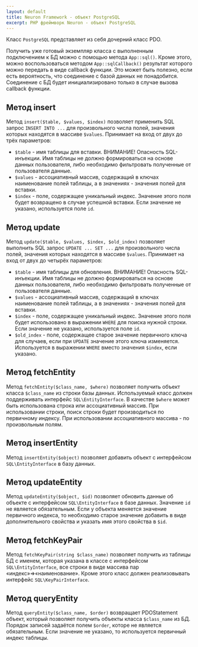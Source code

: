 ```yaml
---
layout: default
title: Neuron Framework - объект PostgreSQL
excerpt: PHP фреймворк Neuron - объект PostgreSQL
---
```


Класс `PostgreSQL` представляет из себя дочерний класс PDO.

Получить уже готовый экземпляр класса с выполненным подключением к БД можно с помощью метода `App::sql()`. Кроме этого, можно воспользоваться методом `App::sqlCallback()` результат которого можно передать в виде callback функции. Это может быть полезно, если есть вероятность, что соединение с базой данных не понадобится. Соединение с БД будет инициализировано только в случае вызова callback функции.

## Метод insert

Метод `insert($table, $values, $index)` позволяет применить SQL запрос `INSERT INTO ...` для произвольного числа полей, значения которых находятся в массиве `$values`. Принимает на вход от двух до трёх параметров:

* `$table` - имя таблицы для вставки. ВНИМАНИЕ! Опасность SQL-инъекции. Имя таблицы не должно формироваться на основе данных пользователя, либо необходимо фильтровать полученные от пользователя данные.
* `$values` - ассоциативный массив, содержащий в ключах наименование полей таблицы, а в значениях - значения полей для вставки.
* `$index` - поле, содержащее уникальный индекс. Значение этого поля будет возвращено в случае успешной вставки. Если значение не указано, используется поле `id`.

## Метод update

Метод `update($table, $values, $index, $old_index)` позволяет выполнить SQL запрос `UPDATE ... SET ...` для произвольного числа полей, значения которых находятся в массиве `$values`. Принимает на вход от двух до четырёх параметров:

* `$table` - имя таблицы для обновления. ВНИМАНИЕ! Опасность SQL-инъекции. Имя таблицы не должно формироваться на основе данных пользователя, либо необходимо фильтровать полученные от пользователя данные.
* `$values` - ассоциативный массив, содержащий в ключах наименование полей таблицы, а в значениях - значения полей для вставки.
* `$index` - поле, содержащее уникальный индекс. Значение этого поля будет использовано в выражении `WHERE` для поиска нужной строки. Если значение не указано, используется поле `id`.
* `$old_index` - поле, содержащее старое значение первичного ключа для случаев, если при `UPDATE` значение этого ключа изменяется. Используется в выражении `WHERE` вместо значения `$index`, если указано.

## Метод fetchEntity

Метод `fetchEntity($class_name, $where)` позволяет получить объект класса `$class_name` из строки базы данных. Используемый класс должен поддерживать интерфейс `SQL\EntityInterface`. В качестве `$where` может быть использована строка или ассоциативный массив. При использовании строки, поиск строки будет производиться по первичному индексу. При использовании ассоциативного массива - по произвольным полям.

## Метод insertEntity

Метод `insertEntity($object)` позволяет добавить объект с интерфейсом `SQL\EntityInterface` в базу данных.

## Метод updateEntity

Метод `updateEntity($object, $id)` позволяет обновить данные об объекте с интерфейсом `SQL\EntityInterface` в базе данных. Значение `id` не является обязательным. Если у объекта меняется значение первичного индекса, то необходимо старое значение добавить в виде дополнительного свойства и указать имя этого свойства в `$id`.

## Метод fetchKeyPair

Метод `fetchKeyPair(string $class_name)` позволяет получить из таблицы БД с именем, которая указана в классе с интерфейсом `SQL\EntityInterface`, все строки в виде массива пар «индекс»=>«наименование». Кроме этого класс должен реализовывать интерфейс `SQL\KeyPairInterface`.

## Метод queryEntity

Метод `queryEntity($class_name, $order)` возвращает PDOStatement объект, который позволяет получить объекты класса `$class_name` из БД. Порядок записей задаётся полем `$order`, которе не является обязательным. Если значение не указано, то используется первичный индекс таблицы.
